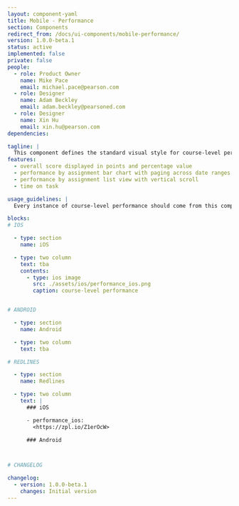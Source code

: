 ```yaml
---
layout: component-yaml
title: Mobile - Performance
section: Components
redirect_from: /docs/ui-components/mobile-performance/
version: 1.0.0-beta.1
status: active
implemented: false
private: false
people:
  - role: Product Owner
    name: Mike Pace
    email: michael.pace@pearson.com
  - role: Designer
    name: Adam Beckley
    email: adam.beckley@pearsoned.com
  - role: Designer
    name: Xin Hu
    email: xin.hu@pearson.com
dependencies:

tagline: |
  This component defines the standard visual style for course-level performance.
features:
  - overall score displayed in points and percentage value
  - performance by assignment bar chart with paging across date ranges
  - performance by assignment list view with vertical scroll
  - time on task

usage_guidelines: |
  Every instance of course-level performance should come from this component.

blocks:
# IOS

  - type: section
    name: iOS

  - type: two column
    text: tba
    contents:
      - type: ios image
        src: ./assets/ios/performance_ios.png
        caption: course-level performance


# ANDROID

  - type: section
    name: Android

  - type: two column
    text: tba

# REDLINES

  - type: section
    name: Redlines

  - type: two column
    text: |
      ### iOS

      - performance_ios:
        <https://zpl.io/Z1erOcW>

      ### Android



# CHANGELOG  

changelog:
  - version: 1.0.0-beta.1
    changes: Initial version
---
```

